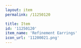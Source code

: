 ```yaml
---
layout: item
permalink: /11250120

title: Item
id: '11250120'
item_name: 'Refinement Earrings'
icon_url: '11200021.png'
---
```

